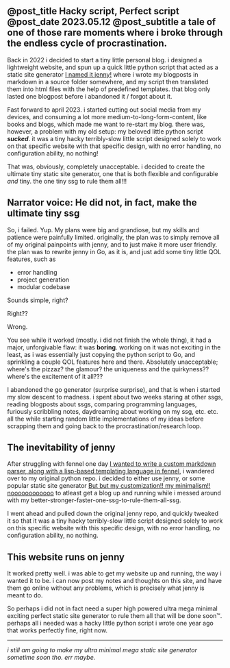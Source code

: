 @post_title Hacky script, Perfect script
@post_date 2023.05.12
@post_subtitle a tale of one of those rare moments where i broke through the endless cycle of procrastination.
---

Back in 2022 i decided to start a tiny little personal blog. i designed a lightweight website, and spun up a 
quick little python script that acted as a static site generator [I named it jenny!](_) where i wrote my blogposts in markdown in a source folder somewhere, and my script then translated them into html files with the help of predefined templates. that blog only lasted one blogpost before i abandoned it / forgot about it.

Fast forward to april 2023. i started cutting out social media from my devices, and consuming a lot more medium-to-long-form-content, like books and blogs, which made me want to re-start my blog. there was, however, a problem with my old setup: my beloved little python script ***sucked***. it was a tiny hacky terribly-slow little script designed solely to work on that specific website with that specific design, with no error handling, no configuration ability, no nothing!

That was, obviously, completely unacceptable. i decided to create the ultimate tiny static site generator, one that is both flexible and configurable *and* tiny. the one tiny ssg to rule them all!!!

## Narrator voice: He did not, in fact, make the ultimate tiny ssg

So, i failed. Yup. My plans were big and grandiose, but my skills and patience were painfully limited.
originally, the plan was to simply remove all of my original painpoints with jenny, and to just make it more user friendly. the plan was to rewrite jenny in Go, as it is, and just add some tiny little QOL features, such as

+ error handling
+ project generation
+ modular codebase

Sounds simple, right? 

Right??

Wrong.

You see while it worked (mostly. i did not finish the whole thing), it had a major, unforgivable flaw: it was **boring**. working on it was not exciting in the least, as i was essentially just copying the python script to Go, and sprinkling a couple QOL features here and there. Absolutely unacceptable; where's the pizzaz? the glamour? the uniqueness and the quirkyness?? where's the excitement of it all???

I abandoned the go generator (surprise surprise), and that is when i started my slow descent to madness. i spent about two weeks staring at other ssgs, reading blogposts about ssgs, comparing programming languages, furiously scribbling notes, daydreaming about working on my ssg, etc. etc. all the while starting random little implementations of my ideas before scrapping them and going back to the procrastination/research loop.

## The inevitability of jenny

After struggling with fennel one day [I wanted to write a custom markdown parser, along with a lisp-based templating language in fennel](_), i wandered over to my original python repo. i decided to either use jenny, or some popular static site generator [But but my customization!! my minimalism!! noooooooooooo](_) to atleast get a blog up and running while i messed around with my better-stronger-faster-one-ssg-to-rule-them-all-ssg. 

I went ahead and pulled down the original jenny repo, and quickly tweaked it so that it was a tiny hacky terribly-slow little script designed solely to work on this specific website with this specific design, with no error handling, no configuration ability, no nothing.

## This website runs on jenny

It worked pretty well. i was able to get my website up and running, the way i wanted it to be. i can now post my notes and thoughts on this site, and have them go online without any problems, which is precisely what jenny is meant to do.

So perhaps i did not in fact need a super high powered ultra mega minimal exciting perfect static site generator to rule them all that will be done soon™. perhaps all i needed was a hacky little python script i wrote one year ago that works perfectly fine, right now.

* * *
 
<span>*i still am going to make my ultra minimal mega static site generator sometime soon tho. err maybe.* </span>

